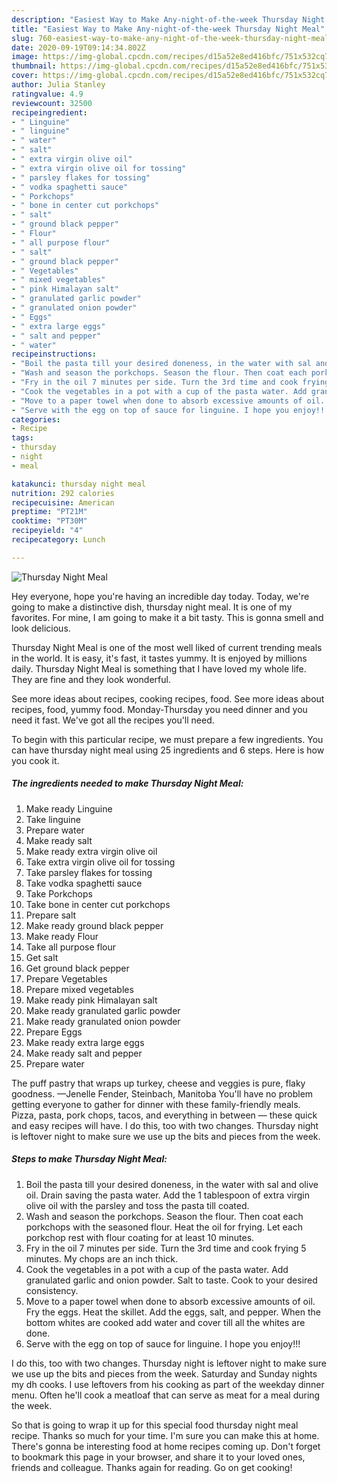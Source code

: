```yaml
---
description: "Easiest Way to Make Any-night-of-the-week Thursday Night Meal"
title: "Easiest Way to Make Any-night-of-the-week Thursday Night Meal"
slug: 760-easiest-way-to-make-any-night-of-the-week-thursday-night-meal
date: 2020-09-19T09:14:34.802Z
image: https://img-global.cpcdn.com/recipes/d15a52e8ed416bfc/751x532cq70/thursday-night-meal-recipe-main-photo.jpg
thumbnail: https://img-global.cpcdn.com/recipes/d15a52e8ed416bfc/751x532cq70/thursday-night-meal-recipe-main-photo.jpg
cover: https://img-global.cpcdn.com/recipes/d15a52e8ed416bfc/751x532cq70/thursday-night-meal-recipe-main-photo.jpg
author: Julia Stanley
ratingvalue: 4.9
reviewcount: 32500
recipeingredient:
- " Linguine"
- " linguine"
- " water"
- " salt"
- " extra virgin olive oil"
- " extra virgin olive oil for tossing"
- " parsley flakes for tossing"
- " vodka spaghetti sauce"
- " Porkchops"
- " bone in center cut porkchops"
- " salt"
- " ground black pepper"
- " Flour"
- " all purpose flour"
- " salt"
- " ground black pepper"
- " Vegetables"
- " mixed vegetables"
- " pink Himalayan salt"
- " granulated garlic powder"
- " granulated onion powder"
- " Eggs"
- " extra large eggs"
- " salt and pepper"
- " water"
recipeinstructions:
- "Boil the pasta till your desired doneness, in the water with sal and olive oil. Drain saving the pasta water. Add the 1 tablespoon of extra virgin olive oil with the parsley and toss the pasta till coated."
- "Wash and season the porkchops. Season the flour. Then coat each porkchops with the seasoned flour. Heat the oil for frying. Let each porkchop rest with flour coating for at least 10 minutes."
- "Fry in the oil 7 minutes per side. Turn the 3rd time and cook frying 5 minutes. My chops are an inch thick."
- "Cook the vegetables in a pot with a cup of the pasta water. Add granulated garlic and onion powder. Salt to taste. Cook to your desired consistency."
- "Move to a paper towel when done to absorb excessive amounts of oil. Fry the eggs. Heat the skillet. Add the eggs, salt, and pepper. When the bottom whites are cooked add water and cover till all the whites are done."
- "Serve with the egg on top of sauce for linguine. I hope you enjoy!!!"
categories:
- Recipe
tags:
- thursday
- night
- meal

katakunci: thursday night meal 
nutrition: 292 calories
recipecuisine: American
preptime: "PT21M"
cooktime: "PT30M"
recipeyield: "4"
recipecategory: Lunch

---
```



![Thursday Night Meal](https://img-global.cpcdn.com/recipes/d15a52e8ed416bfc/751x532cq70/thursday-night-meal-recipe-main-photo.jpg)

Hey everyone, hope you're having an incredible day today. Today, we're going to make a distinctive dish, thursday night meal. It is one of my favorites. For mine, I am going to make it a bit tasty. This is gonna smell and look delicious.

Thursday Night Meal is one of the most well liked of current trending meals in the world. It is easy, it's fast, it tastes yummy. It is enjoyed by millions daily. Thursday Night Meal is something that I have loved my whole life. They are fine and they look wonderful.

See more ideas about recipes, cooking recipes, food. See more ideas about recipes, food, yummy food. Monday-Thursday you need dinner and you need it fast. We&#39;ve got all the recipes you&#39;ll need.


To begin with this particular recipe, we must prepare a few ingredients. You can have thursday night meal using 25 ingredients and 6 steps. Here is how you cook it.

<!--inarticleads1-->

##### The ingredients needed to make Thursday Night Meal:

1. Make ready  Linguine
1. Take  linguine
1. Prepare  water
1. Make ready  salt
1. Make ready  extra virgin olive oil
1. Take  extra virgin olive oil for tossing
1. Take  parsley flakes for tossing
1. Take  vodka spaghetti sauce
1. Take  Porkchops
1. Take  bone in center cut porkchops
1. Prepare  salt
1. Make ready  ground black pepper
1. Make ready  Flour
1. Take  all purpose flour
1. Get  salt
1. Get  ground black pepper
1. Prepare  Vegetables
1. Prepare  mixed vegetables
1. Make ready  pink Himalayan salt
1. Make ready  granulated garlic powder
1. Make ready  granulated onion powder
1. Prepare  Eggs
1. Make ready  extra large eggs
1. Make ready  salt and pepper
1. Prepare  water


The puff pastry that wraps up turkey, cheese and veggies is pure, flaky goodness. —Jenelle Fender, Steinbach, Manitoba You&#39;ll have no problem getting everyone to gather for dinner with these family-friendly meals. Pizza, pasta, pork chops, tacos, and everything in between — these quick and easy recipes will have. I do this, too with two changes. Thursday night is leftover night to make sure we use up the bits and pieces from the week. 

<!--inarticleads2-->

##### Steps to make Thursday Night Meal:

1. Boil the pasta till your desired doneness, in the water with sal and olive oil. Drain saving the pasta water. Add the 1 tablespoon of extra virgin olive oil with the parsley and toss the pasta till coated.
1. Wash and season the porkchops. Season the flour. Then coat each porkchops with the seasoned flour. Heat the oil for frying. Let each porkchop rest with flour coating for at least 10 minutes.
1. Fry in the oil 7 minutes per side. Turn the 3rd time and cook frying 5 minutes. My chops are an inch thick.
1. Cook the vegetables in a pot with a cup of the pasta water. Add granulated garlic and onion powder. Salt to taste. Cook to your desired consistency.
1. Move to a paper towel when done to absorb excessive amounts of oil. Fry the eggs. Heat the skillet. Add the eggs, salt, and pepper. When the bottom whites are cooked add water and cover till all the whites are done.
1. Serve with the egg on top of sauce for linguine. I hope you enjoy!!!


I do this, too with two changes. Thursday night is leftover night to make sure we use up the bits and pieces from the week. Saturday and Sunday nights my dh cooks. I use leftovers from his cooking as part of the weekday dinner menu. Often he&#39;ll cook a meatloaf that can serve as meat for a meal during the week. 

So that is going to wrap it up for this special food thursday night meal recipe. Thanks so much for your time. I'm sure you can make this at home. There's gonna be interesting food at home recipes coming up. Don't forget to bookmark this page in your browser, and share it to your loved ones, friends and colleague. Thanks again for reading. Go on get cooking!
